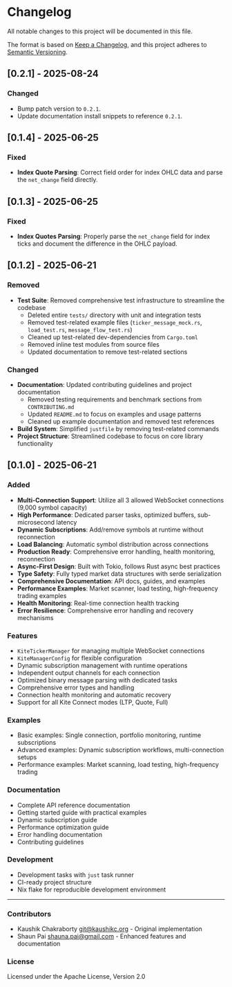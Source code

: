 # Changelog

All notable changes to this project will be documented in this file.

The format is based on [Keep a Changelog](https://keepachangelog.com/en/1.0.0/),
and this project adheres to [Semantic Versioning](https://semver.org/spec/v2.0.0.html).

## [0.2.1] - 2025-08-24

### Changed
- Bump patch version to `0.2.1`.
- Update documentation install snippets to reference `0.2.1`.

## [0.1.4] - 2025-06-25

### Fixed
- **Index Quote Parsing**: Correct field order for index OHLC data and parse
  the `net_change` field directly.

## [0.1.3] - 2025-06-25

### Fixed
- **Index Quotes Parsing**: Properly parse the `net_change` field for index
  ticks and document the difference in the OHLC payload.

## [0.1.2] - 2025-06-21

### Removed
- **Test Suite**: Removed comprehensive test infrastructure to streamline the codebase
  - Deleted entire `tests/` directory with unit and integration tests
  - Removed test-related example files (`ticker_message_mock.rs`, `load_test.rs`, `message_flow_test.rs`)
  - Cleaned up test-related dev-dependencies from `Cargo.toml`
  - Removed inline test modules from source files
  - Updated documentation to remove test-related sections

### Changed
- **Documentation**: Updated contributing guidelines and project documentation
  - Removed testing requirements and benchmark sections from `CONTRIBUTING.md`
  - Updated `README.md` to focus on examples and usage patterns
  - Cleaned up example documentation and removed test references
- **Build System**: Simplified `justfile` by removing test-related commands
- **Project Structure**: Streamlined codebase to focus on core library functionality

## [0.1.0] - 2025-06-21

### Added
- **Multi-Connection Support**: Utilize all 3 allowed WebSocket connections (9,000 symbol capacity)
- **High Performance**: Dedicated parser tasks, optimized buffers, sub-microsecond latency  
- **Dynamic Subscriptions**: Add/remove symbols at runtime without reconnection
- **Load Balancing**: Automatic symbol distribution across connections
- **Production Ready**: Comprehensive error handling, health monitoring, reconnection
- **Async-First Design**: Built with Tokio, follows Rust async best practices
- **Type Safety**: Fully typed market data structures with serde serialization
- **Comprehensive Documentation**: API docs, guides, and examples
- **Performance Examples**: Market scanner, load testing, high-frequency trading examples
- **Health Monitoring**: Real-time connection health tracking
- **Error Resilience**: Comprehensive error handling and recovery mechanisms

### Features
- `KiteTickerManager` for managing multiple WebSocket connections
- `KiteManagerConfig` for flexible configuration
- Dynamic subscription management with runtime operations
- Independent output channels for each connection
- Optimized binary message parsing with dedicated tasks
- Comprehensive error types and handling
- Connection health monitoring and automatic recovery
- Support for all Kite Connect modes (LTP, Quote, Full)

### Examples
- Basic examples: Single connection, portfolio monitoring, runtime subscriptions
- Advanced examples: Dynamic subscription workflows, multi-connection setups
- Performance examples: Market scanning, load testing, high-frequency trading

### Documentation
- Complete API reference documentation
- Getting started guide with practical examples
- Dynamic subscription guide
- Performance optimization guide
- Error handling documentation
- Contributing guidelines

### Development
- Development tasks with `just` task runner
- CI-ready project structure
- Nix flake for reproducible development environment

---

### Contributors
- Kaushik Chakraborty <git@kaushikc.org> - Original implementation
- Shaun Pai <shauna.pai@gmail.com> - Enhanced features and documentation

### License
Licensed under the Apache License, Version 2.0
